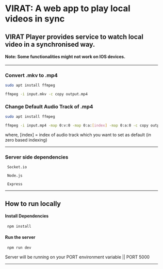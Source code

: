 # VIRAT: A web app to play local videos in sync


## VIRAT Player provides service to watch local video in a synchronised way.
#### Note: Some functionalities might not work on IOS devices.

---

### Convert .mkv to .mp4

```bash
sudo apt install ffmpeg

ffmpeg -i input.mkv -c copy output.mp4

```



### Change Default Audio Track of .mp4 
```bash
sudo apt install ffmpeg

ffmpeg -i input.mp4 -map 0:v:0 -map 0:a:[index] -map 0:a:0 -c copy output.mp4
```
where,   [index] = index of audio track which you want to set as default (in zero based indexing)  

---
### Server side dependencies

```
 Socket.io

 Node.js

 Express
```

---

## How to run locally



#### Install Dependencies

```bash
 npm install
```

#### Run the server

```bash
 npm run dev
```

Server will be running on your PORT environment variable || PORT 5000

---
